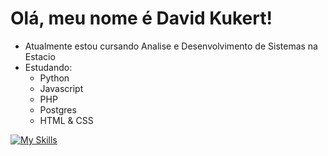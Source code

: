 # Olá, meu nome é David Kukert!
  - Atualmente estou cursando Analise e Desenvolvimento de Sistemas na Estacio
  - Estudando:
    -  Python
    -  Javascript
    -  PHP
    -  Postgres
    -  HTML & CSS
   
[![My Skills](https://skillicons.dev/icons?i=js,html,css,python,nodejs,bun,php,postgres)](https://skillicons.dev)
